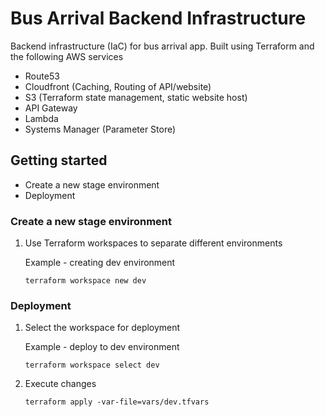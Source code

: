 # Bus Arrival Backend Infrastructure
Backend infrastructure (IaC) for bus arrival app. 
Built using Terraform and the following AWS services
- Route53
- Cloudfront (Caching, Routing of API/website)
- S3 (Terraform state management, static website host)
- API Gateway
- Lambda
- Systems Manager (Parameter Store)

## Getting started
- Create a new stage environment
- Deployment

### Create a new stage environment

1. Use Terraform workspaces to separate different environments

    Example - creating dev environment

    `terraform workspace new dev`

### Deployment

1. Select the workspace for deployment

    Example - deploy to dev environment
    
    `terraform workspace select dev`

2. Execute changes

    `terraform apply -var-file=vars/dev.tfvars`
